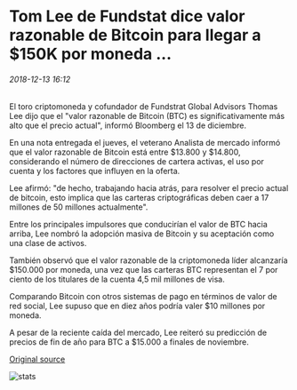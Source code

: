 # Tom Lee de Fundstat dice valor razonable de Bitcoin para llegar a $150K por moneda ...

###### 2018-12-13 16:12

El toro criptomoneda y cofundador de Fundstrat Global Advisors Thomas Lee dijo que el "valor razonable de Bitcoin (BTC) es significativamente más alto que el precio actual", informó Bloomberg el 13 de diciembre.

En una nota entregada el jueves, el veterano Analista de mercado informó que el valor razonable de Bitcoin está entre $13.800 y $14.800, considerando el número de direcciones de cartera activas, el uso por cuenta y los factores que influyen en la oferta.

Lee afirmó: "de hecho, trabajando hacia atrás, para resolver el precio actual de bitcoin, esto implica que las carteras criptográficas deben caer a 17 millones de 50 millones actualmente".

Entre los principales impulsores que conducirían el valor de BTC hacia arriba, Lee nombró la adopción masiva de Bitcoin y su aceptación como una clase de activos.

También observó que el valor razonable de la criptomoneda líder alcanzaría $150.000 por moneda, una vez que las carteras BTC representan el 7 por ciento de los titulares de la cuenta 4,5 mil millones de visa.

Comparando Bitcoin con otros sistemas de pago en términos de valor de red social, Lee supuso que en diez años podría valer $10 millones por moneda.

A pesar de la reciente caída del mercado, Lee reiteró su predicción de precios de fin de año para BTC a $15.000 a finales de noviembre.

[Original source](https://cointelegraph.com/news/fundstats-tom-lee-says-fair-value-of-bitcoin-to-reach-150k-per-coin)

![stats](https://c.statcounter.com/11760860/0/a89fa40b/1/ "stats")